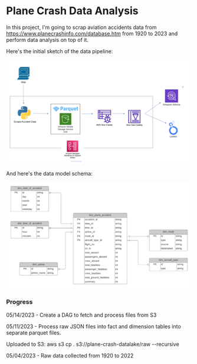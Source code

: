 # Plane Crash Data Analysis

In this project, I'm going to scrap aviation accidents data from https://www.planecrashinfo.com/database.htm
from 1920 to 2023 and perform data analysis on top of it.

Here's the initial sketch of the data pipeline:

![](documents/plane_crash_pipeline.png)

And here's the data model schema:

![](documents/plane_crash_accidents_data_model.png)

### Progress

05/14/2023 - Create a DAG to fetch and process files from S3

05/11/2023 - Process raw JSON files into fact and dimension tables into separate parquet files.

Uploaded to S3: aws s3 cp . s3://plane-crash-datalake/raw --recursive

05/04/2023 - Raw data collected from 1920 to 2022